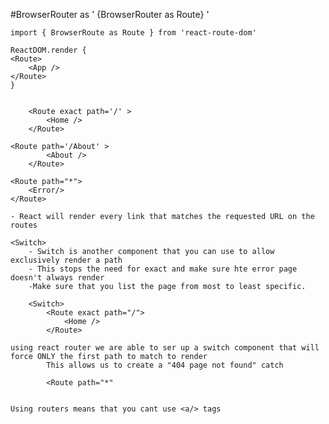 #BrowserRouter as <Route>
	'
	{BrowserRouter as Route}
	'
	
	import { BrowserRoute as Route } from 'react-route-dom'
	
	ReactDOM.render {
	<Route>
		<App />
	</Route>
	}
	
	
		<Route exact path='/' >
			<Home />
		</Route>
	
	<Route path='/About' >
			<About />
		</Route>
	
	<Route path="*">
		<Error/>
	</Route>
	
	- React will render every link that matches the requested URL on the routes
	
	<Switch>
		- Switch is another component that you can use to allow exclusively render a path
		- This stops the need for exact and make sure hte error page doesn't always render
		-Make sure that you list the page from most to least specific.
		
		<Switch>
			<Route exact path="/">
				<Home />
			</Route>
			
	using react router we are able to ser up a switch component that will force ONLY the first path to match to render
			This allows us to create a "404 page not found" catch
			
			<Route path="*"
				   
				   
	Using routers means that you cant use <a/> tags
			
		
		
	
	
	